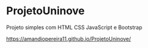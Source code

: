 # ProjetoUninove
Projeto simples com HTML CSS JavaScript e Bootstrap 

https://amandiopereira11.github.io/ProjetoUninove/
